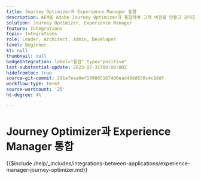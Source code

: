 ```yaml
---
title: Journey Optimizer과 Experience Manager 통합
description: AEM을 Adobe Journey Optimizer과 통합하여 고객 여정을 만들고 관리합니다.
solution: Journey Optimizer, Experience Manager
feature: Integrations
topic: Integrations
role: Leader, Architect, Admin, Developer
level: Beginner
kt: null
thumbnail: null
badgeIntegration: label="통합" type="positive"
last-substantial-update: 2023-07-31T00:00:00Z
hidefromtoc: true
source-git-commit: 291a7eaa0ef589805167400ead48dd650c4c16df
workflow-type: tm+mt
source-wordcount: '25'
ht-degree: 4%

---
```



# Journey Optimizer과 Experience Manager 통합

{{$include /help/_includes/integrations-between-applications/experience-manager-journey-optimizer.md}}
